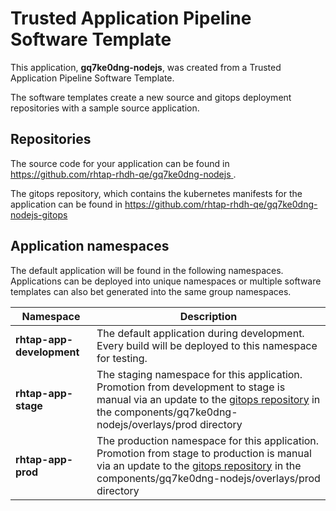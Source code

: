 # Trusted Application Pipeline Software Template

This application, **gq7ke0dng-nodejs**, was created from a Trusted Application Pipeline Software Template.

The software templates create a new source and gitops deployment repositories with a sample source application. 

## Repositories

The source code for your application can be found in [https://github.com/rhtap-rhdh-qe/gq7ke0dng-nodejs ](https://github.com/rhtap-rhdh-qe/gq7ke0dng-nodejs ).
 
The gitops repository, which contains the kubernetes manifests for the application can be found in 
[https://github.com/rhtap-rhdh-qe/gq7ke0dng-nodejs-gitops ](https://github.com/rhtap-rhdh-qe/gq7ke0dng-nodejs-gitops ) 

## Application namespaces 

The default application will be found in the following namespaces. Applications can be deployed into unique namespaces or multiple software templates can also bet generated into the same group namespaces.  

|  Namespace   |  Description   |  
| -------- | -------- |   
| **rhtap-app-development** | The default application during development. Every build will be deployed to this namespace for testing. | 
| **rhtap-app-stage** | The staging namespace for this application. Promotion from development to stage is manual via an update to the [gitops repository](https://github.com/rhtap-rhdh-qe/gq7ke0dng-nodejs-gitops ) in the components/gq7ke0dng-nodejs/overlays/prod directory |  
| **rhtap-app-prod** | The production namespace for this application. Promotion from stage to production is manual via an update to the [gitops repository](https://github.com/rhtap-rhdh-qe/gq7ke0dng-nodejs-gitops ) in the components/gq7ke0dng-nodejs/overlays/prod directory | 